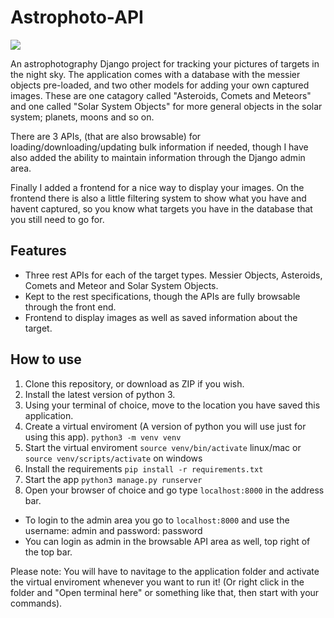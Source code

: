 # Astrophoto-API 
![](https://img.shields.io/github/workflow/status/danielpdwalker/Astrophoto-API/Django%20CI/master)

An astrophotography Django project for tracking your pictures of targets in the night sky. The application comes with a database with the messier objects pre-loaded, and two other models for adding your own captured images. These are one catagory called "Asteroids, Comets and Meteors" and one called "Solar System Objects" for more general objects in the solar system; planets, moons and so on. 

There are 3 APIs, (that are also browsable) for loading/downloading/updating bulk information if needed, though I have also added the ability to maintain information through the Django admin area. 

Finally I added a frontend for a nice way to display your images. On the frontend there is also a little filtering system to show what you have and havent captured, so you know what targets you have in the database that you still need to go for.


## Features
- Three rest APIs for each of the target types. Messier Objects, Asteroids, Comets and Meteor and Solar System Objects.
- Kept to the rest specifications, though the APIs are fully browsable through the front end.
- Frontend to display images as well as saved information about the target.


## How to use
1. Clone this repository, or download as ZIP if you wish.
2. Install the latest version of python 3.
4. Using your terminal of choice, move to the location you have saved this application.
5. Create a virtual enviroment (A version of python you will use just for using this app). 
```python3 -m venv venv```
6. Start the virtual enviroment ```source venv/bin/activate``` linux/mac or ```source venv/scripts/activate``` on windows
7. Install the requirements ```pip install -r requirements.txt```
8. Start the app ```python3 manage.py runserver```
9. Open your browser of choice and go type ```localhost:8000``` in the address bar.
- To login to the admin area you go to ```localhost:8000``` and use the username: admin and password: password
- You can login as admin in the browsable API area as well, top right of the top bar. 

Please note: You will have to navitage to the application folder and activate the virtual enviroment whenever you want to run it!
(Or right click in the folder and "Open terminal here" or something like that, then start with your commands).
